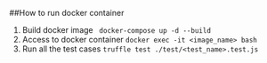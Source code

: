 ##How to run docker container

1. Build docker image
``` docker-compose up -d --build```
2. Access to docker container
```docker exec -it <image_name> bash```
3. Run all the test cases
```truffle test ./test/<test_name>.test.js```